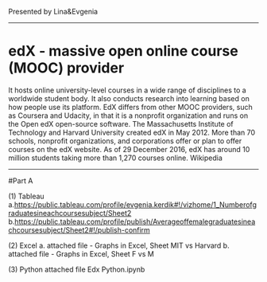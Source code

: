 
Presented by Lina&Evgenia
_____________________________________________________________________________________________________

# edX - massive open online course (MOOC) provider
It hosts online university-level courses in a wide range of disciplines to a worldwide student body. It also conducts research into learning based on how people use its platform. EdX differs from other MOOC providers, such as Coursera and Udacity, in that it is a nonprofit organization and runs on the Open edX open-source software. The Massachusetts Institute of Technology and Harvard University created edX in May 2012. More than 70 schools, nonprofit organizations, and corporations offer or plan to offer courses on the edX website. As of 29 December 2016, edX has around 10 million students taking more than 1,270 courses online. Wikipedia
_____________________________________________________________________________________________________

#Part A

(1) Tableau
a.https://public.tableau.com/profile/evgenia.kerdik#!/vizhome/1_Numberofgraduatesineachcoursesubject/Sheet2
b.https://public.tableau.com/profile/publish/Averageoffemalegraduatesineachcoursesubject/Sheet2#!/publish-confirm

(2) Excel
a. attached file - Graphs in Excel, Sheet MIT vs Harvard
b. attached file - Graphs in Excel, Sheet F vs M

(3) Python
attached file Edx Python.ipynb




